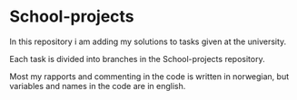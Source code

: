 # School-projects

In this repository i am adding my solutions to tasks given at the university.

Each task is divided into branches in the School-projects repository.

Most my rapports and commenting in the code is written in norwegian, but variables and names in the code are in english.
